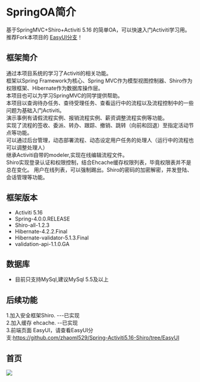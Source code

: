 SpringOA简介
========

基于SpringMVC+Shiro+Activiti 5.16 的简单OA，可以快速入门Activiti学习用。<br>
推荐Fork本项目的 [EasyUI分支](https://github.com/zhaoml529/Spring-Activiti5.16-Shiro/tree/EasyUI "推荐Fork此分支项目")！

框架简介
--------
通过本项目系统的学习了Activiti的相关功能。<br>
框架以Spring Framework为核心、Spring MVC作为模型视图控制器、Shiro作为权限框架、Hibernate作为数据库操作层。<br>
本项目也可以为学习SpringMVC的同学提供帮助。<br>
本项目以查询待办任务、查待受理任务、查看运行中的流程以及流程控制中的一些问题为基础入门Activiti。<br>
演示事例有请假流程实例、报销流程实例、薪资调整流程实例等功能。<br>
实现了流程的签收、委派、转办、跟踪、撤销、跳转（向前和回退）至指定活动节点等功能。<br>
可以通过后台管理，动态部署流程、动态设定用户任务的处理人（运行中的流程也可以调整处理人）<br>
继承Activiti自带的modeler,实现在线编辑流程文件。<br>
Shiro实现登录认证和权限控制，结合Ehcache缓存权限列表，毕竟权限表并不是总在变化。
用户在线列表，可以强制踢出。Shiro的密码的加密解密，并发登陆、会话管理等功能。

框架版本
--------
<ul>
<li>Activiti 5.16</li>
<li>Spring-4.0.0.RELEASE</li>
<li>Shiro-all-1.2.3</li>
<li>Hibernate-4.2.2.Final</li>
<li>Hibernate-validator-5.1.3.Final</li>
<li>validation-api-1.1.0.GA</li>
</ul>

数据库
-------
<ul>
<li>目前只支持MySql,建议MySql 5.5及以上</li>
</ul>


后续功能
--------
1.加入安全框架Shiro. ---已实现<br>
2.加入缓存 ehcache. --已实现<br>
3.前端页面 EasyUI，请查看EasyUI分支:https://github.com/zhaoml529/Spring-Activiti5.16-Shiro/tree/EasyUI<br>

首页
--------
![](https://github.com/zhaoml529/SpringOA/raw/master/WebContent/WEB-INF/images/main.jpg)  
